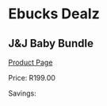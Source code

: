 
# Ebucks Dealz
## J&J Baby Bundle
[Product Page](https://www.ebucks.com/web/shop/productSelected.do?prodId=1201762023&catId=1186088243)

Price: R199.00

Savings: 


	